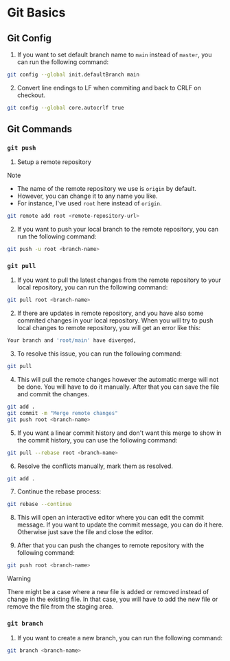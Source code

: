 # Git Basics

## Git Config

1. If you want to set default branch name to `main` instead of `master`, you can run the following command:

```bash
git config --global init.defaultBranch main
```

2. Convert line endings to LF when commiting and back to CRLF on checkout.

```bash
git config --global core.autocrlf true
```

## Git Commands

### `git push`

1. Setup a remote repository

> [!NOTE]
>
> - The name of the remote repository we use is `origin` by default.
> - However, you can change it to any name you like.
> - For instance, I've used `root` here instead of `origin`.

```bash
git remote add root <remote-repository-url>
```

2. If you want to push your local branch to the remote repository, you can run the following command:

```bash
git push -u root <branch-name>
```

### `git pull`

1. If you want to pull the latest changes from the remote repository to your local repository, you can run the following command:

```bash
git pull root <branch-name>
```

2. If there are updates in remote repository, and you have also some commited changes in your local repository. When you will try to push local changes to remote repository, you will get an error like this:

```bash
Your branch and 'root/main' have diverged,
```

3. To resolve this issue, you can run the following command:

```bash
git pull
```

4. This will pull the remote changes however the automatic merge will not be done. You will have to do it manually. After that you can save the file and commit the changes.

```bash
git add .
git commit -m "Merge remote changes"
git push root <branch-name>
```

5. If you want a linear commit history and don't want this merge to show in the commit history, you can use the following command:

```bash
git pull --rebase root <branch-name>
```

6. Resolve the conflicts manually, mark them as resolved.

```bash
git add .
```

7. Continue the rebase process:

```bash
git rebase --continue
```

8. This will open an interactive editor where you can edit the commit message. If you want to update the commit message, you can do it here. Otherwise just save the file and close the editor.

9. After that you can push the changes to remote repository with the following command:

```bash
git push root <branch-name>
```

> [!WARNING]
> There might be a case where a new file is added or removed instead of change in the existing file. In that case, you will have to add the new file or remove the file from the staging area.

### `git branch`

1. If you want to create a new branch, you can run the following command:

```bash
git branch <branch-name>
```
